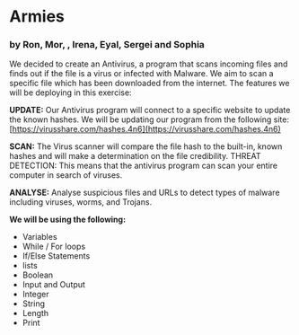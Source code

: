 # **Armies**
### by Ron, Mor, , Irena, Eyal, Sergei and Sophia

We decided to create an Antivirus, a program that scans incoming files and finds out if the file is a virus or infected with Malware.
We aim to scan a specific file which has been downloaded from the internet.
The features we will be deploying in this exercise:

**UPDATE:**
Our Antivirus program will connect to a specific website to update the known hashes.
We will be updating our program from the following site:
[https://virusshare.com/hashes.4n6](https://virusshare.com/hashes.4n6)

**SCAN:**
The Virus scanner will compare the file hash to the built-in, known hashes and will make a determination on the file credibility.
THREAT DETECTION:
This means that the antivirus program can scan your entire computer in search of viruses.

**ANALYSE:**
Analyse suspicious files and URLs to detect types of malware including viruses, worms, and Trojans.


**We will be using the following:**
*	Variables
*	While / For loops
*	If/Else Statements
*	lists
*	Boolean
*	Input and Output
*	Integer
*	String
*	Length
*	Print
